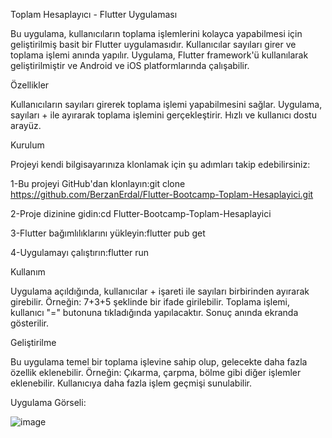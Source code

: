 Toplam Hesaplayıcı - Flutter Uygulaması

Bu uygulama, kullanıcıların toplama işlemlerini kolayca yapabilmesi için geliştirilmiş basit bir Flutter uygulamasıdır. Kullanıcılar sayıları girer ve toplama işlemi anında yapılır. Uygulama, Flutter framework'ü kullanılarak geliştirilmiştir ve Android ve iOS platformlarında çalışabilir.


Özellikler

Kullanıcıların sayıları girerek toplama işlemi yapabilmesini sağlar.
Uygulama, sayıları + ile ayırarak toplama işlemini gerçekleştirir.
Hızlı ve kullanıcı dostu arayüz.


Kurulum

Projeyi kendi bilgisayarınıza klonlamak için şu adımları takip edebilirsiniz:

1-Bu projeyi GitHub'dan klonlayın:git clone https://github.com/BerzanErdal/Flutter-Bootcamp-Toplam-Hesaplayici.git

2-Proje dizinine gidin:cd Flutter-Bootcamp-Toplam-Hesaplayici

3-Flutter bağımlılıklarını yükleyin:flutter pub get

4-Uygulamayı çalıştırın:flutter run


Kullanım

Uygulama açıldığında, kullanıcılar + işareti ile sayıları birbirinden ayırarak girebilir.
Örneğin: 7+3+5 şeklinde bir ifade girilebilir.
Toplama işlemi, kullanıcı "=" butonuna tıkladığında yapılacaktır.
Sonuç anında ekranda gösterilir.


Geliştirilme

Bu uygulama temel bir toplama işlevine sahip olup, gelecekte daha fazla özellik eklenebilir.
Örneğin:
Çıkarma, çarpma, bölme gibi diğer işlemler eklenebilir.
Kullanıcıya daha fazla işlem geçmişi sunulabilir.

Uygulama Görseli:

![image](https://github.com/user-attachments/assets/2e949fee-6b46-4d8e-95e9-7b9698619185)

